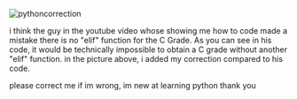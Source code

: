 
![pythoncorrection](https://github.com/user-attachments/assets/44dd48ae-a4a9-43d8-b4a8-88aa9eba93b3)


i think the guy in the youtube video whose showing me how to code made a mistake
there is no "elif" function for the C Grade. As you can see in his code, it would be
technically impossible to obtain a C grade without another "elif" function.
in the picture above, i added my correction compared to his code.

please correct me if im wrong, im new at learning python
thank you
